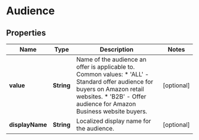 # Audience

## Properties
Name | Type | Description | Notes
------------ | ------------- | ------------- | -------------
**value** | **String** | Name of the audience an offer is applicable to.   Common values:   * &#x27;ALL&#x27; - Standard offer audience for buyers on Amazon retail websites.   * &#x27;B2B&#x27; - Offer audience for Amazon Business website buyers. |  [optional]
**displayName** | **String** | Localized display name for the audience. |  [optional]
